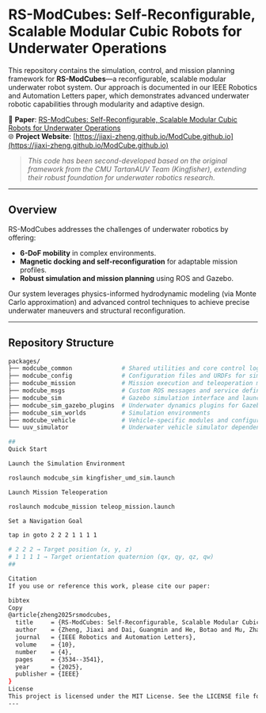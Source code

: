 # RS-ModCubes: Self-Reconfigurable, Scalable Modular Cubic Robots for Underwater Operations

This repository contains the simulation, control, and mission planning framework for **RS-ModCubes**—a reconfigurable, scalable modular underwater robot system. Our approach is documented in our IEEE Robotics and Automation Letters paper, which demonstrates advanced underwater robotic capabilities through modularity and adaptive design.

🔗 **Paper**: [RS-ModCubes: Self-Reconfigurable, Scalable Modular Cubic Robots for Underwater Operations](https://doi.org/10.1109/LRA.2025.3543139)  
🌐 **Project Website**: [https://jiaxi-zheng.github.io/ModCube.github.io](https://jiaxi-zheng.github.io/ModCube.github.io)

> _This code has been second-developed based on the original framework from the CMU TartanAUV Team (Kingfisher), extending their robust foundation for underwater robotics research._

---

## Overview

RS-ModCubes addresses the challenges of underwater robotics by offering:
- **6-DoF mobility** in complex environments.
- **Magnetic docking and self-reconfiguration** for adaptable mission profiles.
- **Robust simulation and mission planning** using ROS and Gazebo.

Our system leverages physics-informed hydrodynamic modeling (via Monte Carlo approximation) and advanced control techniques to achieve precise underwater maneuvers and structural reconfiguration.

---

## Repository Structure

```bash
packages/
├── modcube_common              # Shared utilities and core control logic
├── modcube_config              # Configuration files and URDFs for simulation
├── modcube_mission             # Mission execution and teleoperation modules
├── modcube_msgs                # Custom ROS messages and service definitions
├── modcube_sim                 # Gazebo simulation interface and launch files
├── modcube_sim_gazebo_plugins  # Underwater dynamics plugins for Gazebo
├── modcube_sim_worlds          # Simulation environments
├── modcube_vehicle             # Vehicle-specific modules and configurations
└── uuv_simulator               # Underwater vehicle simulator dependencies

##
Quick Start

Launch the Simulation Environment

roslaunch modcube_sim kingfisher_umd_sim.launch

Launch Mission Teleoperation

roslaunch modcube_mission teleop_mission.launch

Set a Navigation Goal

tap in goto 2 2 2 1 1 1 1

# 2 2 2 → Target position (x, y, z)
# 1 1 1 1 → Target orientation quaternion (qx, qy, qz, qw)
##

Citation
If you use or reference this work, please cite our paper:

bibtex
Copy
@article{zheng2025rsmodcubes,
  title     = {RS-ModCubes: Self-Reconfigurable, Scalable Modular Cubic Robots for Underwater Operations},
  author    = {Zheng, Jiaxi and Dai, Guangmin and He, Botao and Mu, Zhaoyang and Meng, Zhaochen and Zhang, Tianyi and Zhi, Weiming and Fan, Dixia},
  journal   = {IEEE Robotics and Automation Letters},
  volume    = {10},
  number    = {4},
  pages     = {3534--3541},
  year      = {2025},
  publisher = {IEEE}
}
License
This project is licensed under the MIT License. See the LICENSE file for details.
---
